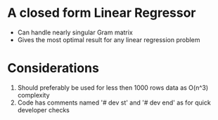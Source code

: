 # A closed form Linear Regressor 
- Can handle nearly singular Gram matrix 
- Gives the most optimal result for any linear regression problem 


# Considerations
1. Should preferably be used for less then 1000 rows data as O(n^3) complexity 
2. Code has comments named '# dev st' and '# dev end' as for quick developer checks